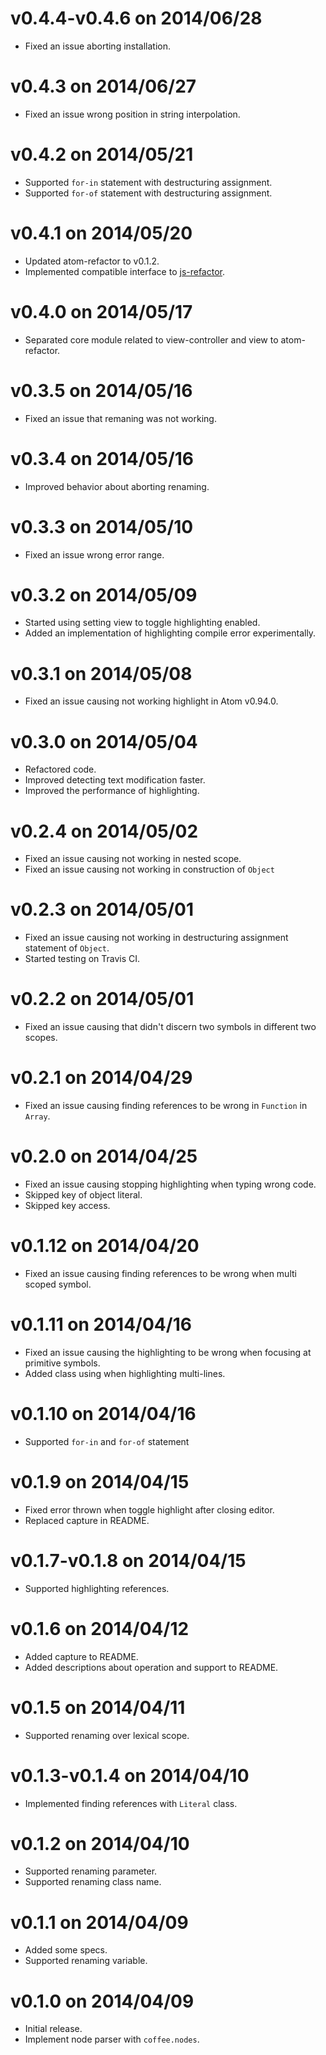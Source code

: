 # v0.4.4-v0.4.6 on 2014/06/28

* Fixed an issue aborting installation.

# v0.4.3 on 2014/06/27

* Fixed an issue wrong position in string interpolation.

# v0.4.2 on 2014/05/21

* Supported `for-in` statement with destructuring assignment.
* Supported `for-of` statement with destructuring assignment.

# v0.4.1 on 2014/05/20

* Updated atom-refactor to v0.1.2.
* Implemented compatible interface to [js-refactor](https://atom.io/packages/js-refactor).

# v0.4.0 on 2014/05/17

* Separated core module related to view-controller and view to atom-refactor.

# v0.3.5 on 2014/05/16

* Fixed an issue that remaning was not working.

# v0.3.4 on 2014/05/16

* Improved behavior about aborting renaming.

# v0.3.3 on 2014/05/10

* Fixed an issue wrong error range.

# v0.3.2 on 2014/05/09

* Started using setting view to toggle highlighting enabled.
* Added an implementation of highlighting compile error experimentally.

# v0.3.1 on 2014/05/08

* Fixed an issue causing not working highlight in Atom v0.94.0.

# v0.3.0 on 2014/05/04

* Refactored code.
* Improved detecting text modification faster.
* Improved the performance of highlighting.

# v0.2.4 on 2014/05/02

* Fixed an issue causing not working in nested scope.
* Fixed an issue causing not working in construction of `Object`

# v0.2.3 on 2014/05/01

* Fixed an issue causing not working in destructuring assignment statement of `Object`.
* Started testing on Travis CI.

# v0.2.2 on 2014/05/01

* Fixed an issue causing that didn't discern two symbols in different two scopes.

# v0.2.1 on 2014/04/29

* Fixed an issue causing finding references to be wrong in `Function` in `Array`.

# v0.2.0 on 2014/04/25

* Fixed an issue causing stopping highlighting when typing wrong code.
* Skipped key of object literal.
* Skipped key access.

# v0.1.12 on 2014/04/20

* Fixed an issue causing finding references to be wrong when multi scoped symbol.

# v0.1.11 on 2014/04/16

* Fixed an issue causing the highlighting to be wrong when focusing at primitive symbols.
* Added class using when highlighting multi-lines.

# v0.1.10 on 2014/04/16

* Supported `for-in` and `for-of` statement

# v0.1.9 on 2014/04/15

* Fixed error thrown when toggle highlight after closing editor.
* Replaced capture in README.

# v0.1.7-v0.1.8 on 2014/04/15

* Supported highlighting references.

# v0.1.6 on 2014/04/12

* Added capture to README.
* Added descriptions about operation and support to README.

# v0.1.5 on 2014/04/11

* Supported renaming over lexical scope.

# v0.1.3-v0.1.4 on 2014/04/10

* Implemented finding references with `Literal` class.

# v0.1.2 on 2014/04/10

* Supported renaming parameter.
* Supported renaming class name.

# v0.1.1 on 2014/04/09

* Added some specs.
* Supported renaming variable.

# v0.1.0 on 2014/04/09

* Initial release.
* Implement node parser with `coffee.nodes`.
